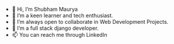 - 👋 Hi, I’m Shubham Maurya
- 👀 I’m a keen learner and tech enthusiast. 
- 🌱 I’m always open to collaborate in Web Development Projects. 
- 💞️ I’m a full stack django developer. 
- 📫 You can reach me through LinkedIn

<!---
shubham-0031-nitkkr/shubham-0031-nitkkr is a ✨ special ✨ repository because its `README.md` (this file) appears on your GitHub profile.
You can click the Preview link to take a look at your changes.
--->
